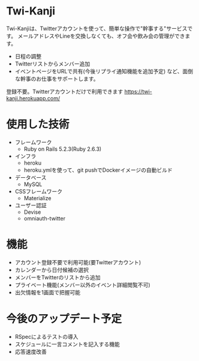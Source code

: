 # Twi-Kanji
Twi-Kanjiは、Twitterアカウントを使って、簡単な操作で"幹事する"サービスです。
メールアドレスやLineを交換しなくても、オフ会や飲み会の管理ができます。
- 日程の調整
- Twitterリストからメンバー追加
- イベントページをURLで共有(今後リプライ通知機能を追加予定)
など、面倒な幹事のお仕事をサポートします。

登録不要。Twitterアカウントだけで利用できます
https://twi-kanji.herokuapp.com/

# 使用した技術
- フレームワーク
  - Ruby on Rails 5.2.3(Ruby 2.6.3)
- インフラ
  - heroku
  - heroku.ymlを使って、git pushでDockerイメージの自動ビルド
- データベース
  - MySQL
- CSSフレームワーク
  - Materialize
- ユーザー認証
  - Devise
  - omniauth-twitter

# 機能
- アカウント登録不要で利用可能(要Twitterアカウント)
- カレンダーから日付候補の選択
- メンバーをTwitterのリストから追加
- プライベート機能(メンバー以外のイベント詳細閲覧不可)
- 出欠情報を1画面で把握可能

# 今後のアップデート予定
- RSpecによるテストの導入
- スケジュールに一言コメントを記入する機能
- 応答速度改善